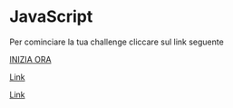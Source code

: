# JavaScript

Per cominciare la tua challenge cliccare sul link seguente

[INIZIA ORA](https://github.com/forgeh/badge-challenge/blob/master/2020/javascript/essential/CHALLENGE.md)

[Link](https://onlink.github.io#blank=https://coderbyte.com/solution/First%20Reverse)

[Link](//git.io/onlink#blank=https://coderbyte.com/solution/First%20Reverse)
